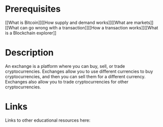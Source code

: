 # Prerequisites
[[What is Bitcoin]][[How supply and demand works]][[What are markets]][[What can go wrong with a transaction]][[How a transaction works]][[What is a Blockchain explorer]]

# Description
An exchange is a platform where you can buy, sell, or trade cryptocurrencies. Exchanges allow you to use different currencies to buy cryptocurrencies, and then you can sell them for a different currency. Exchanges also allow you to trade cryptocurrencies for other cryptocurrencies.

# Links
Links to other educational resources here: